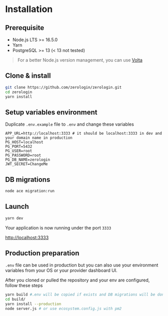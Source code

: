 # Installation

## Prerequisite
- Node.js LTS >= 16.5.0
- Yarn
- PostgreSQL >= 13 (< 13 not tested)

> For a better Node.js version management, you can use [Volta](https://volta.sh/)

## Clone & install
``` bash
git clone https://github.com/zerologin/zerologin.git
cd zerologin
yarn install
```

## Setup variables environment
Duplicate `.env.example` file to `.env` and change these variables
```
APP_URL=http://localhost:3333 # it should be localhost:3333 in dev and your domain name in production
PG_HOST=localhost
PG_PORT=5432
PG_USER=root
PG_PASSWORD=root
PG_DB_NAME=zerologin
JWT_SECRET=ChangeMe
```

## DB migrations
```bash
node ace migration:run
```

## Launch
``` bash
yarn dev
```
Your application is now running under the port `3333`

[http://localhost:3333](http://localhost:3333)

## Production preparation

`.env` file can be used in production but you can also use your environment variables from your OS or your provider dashboard UI.

After you cloned or pulled the repository and your env are configured, follow these steps
```bash
yarn build #.env will be copied if exists and DB migrations will be done at this step
cd build/
yarn install --production
node server.js # or use ecosystem.config.js with pm2
```